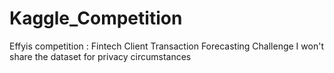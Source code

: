 # Kaggle_Competition
Effyis competition : Fintech Client Transaction Forecasting Challenge
I won't share the dataset for privacy circumstances

